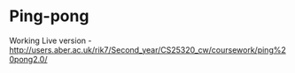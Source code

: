 # Ping-pong
Working Live version - http://users.aber.ac.uk/rik7/Second_year/CS25320_cw/coursework/ping%20pong2.0/
